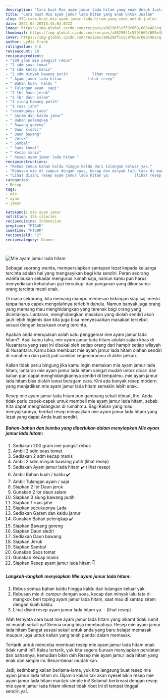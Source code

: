 ```yaml
---
description: "Cara buat Mie ayam jamur lada hitam yang enak Untuk Jualan"
title: "Cara buat Mie ayam jamur lada hitam yang enak Untuk Jualan"
slug: 979-cara-buat-mie-ayam-jamur-lada-hitam-yang-enak-untuk-jualan
date: 2021-04-20T15:45:04.072Z
image: https://img-global.cpcdn.com/recipes/a86290f1c559f669/680x482cq70/mie-ayam-jamur-lada-hitam-foto-resep-utama.jpg
thumbnail: https://img-global.cpcdn.com/recipes/a86290f1c559f669/680x482cq70/mie-ayam-jamur-lada-hitam-foto-resep-utama.jpg
cover: https://img-global.cpcdn.com/recipes/a86290f1c559f669/680x482cq70/mie-ayam-jamur-lada-hitam-foto-resep-utama.jpg
author: Lydia Frank
ratingvalue: 3.6
reviewcount: 10
recipeingredient:
- "200 gram mie pangsit rebus"
- "2 sdm soas tomat"
- "2 sdm kecap manis"
- "2 sdm minyak bawang putih           lihat resep"
- " Ayam jamur lada hitam            lihat resep"
- " Bahan kuah  kaldu "
- " Tulangan ayam  sapi"
- "2 lbr Daun jeruk"
- "2 lbr daun salam"
- "3 siung bawang putih"
- "1 ruas jahe"
- "secukupnya Lada"
- " Garam dan kaldu jamur"
- " Bahan pelengkap "
- " Bawang goreng"
- " Daun sledri"
- " Daun bawang"
- " Jeruk"
- " Sambal"
- " Saos tomat"
- " Kecap manis"
- " Resep ayam jamur lada hitam "
recipeinstructions:
- "Rebus semua bahan kaldu hingga kaldu dari tulangan keluar yak."
- "Rebusan mie di campur dengan soas, kecap dan minyak lalu tata di mangkok beri toping ayam jamur lada hitam, saat mau di santap siram dengan kuah kaldu."
- "Lihat disini resep ayam jamur lada hitam ya.           (lihat resep)"
categories:
- Resep
tags:
- mie
- ayam
- jamur

katakunci: mie ayam jamur 
nutrition: 156 calories
recipecuisine: Indonesian
preptime: "PT34M"
cooktime: "PT39M"
recipeyield: "2"
recipecategory: Dinner

---
```



![Mie ayam jamur lada hitam](https://img-global.cpcdn.com/recipes/a86290f1c559f669/680x482cq70/mie-ayam-jamur-lada-hitam-foto-resep-utama.jpg)

Sebagai seorang wanita, mempersiapkan santapan lezat kepada keluarga tercinta adalah hal yang mengasyikan bagi kita sendiri. Peran seorang  wanita bukan sekadar mengurus rumah saja, namun kamu pun harus menyediakan kebutuhan gizi tercukupi dan panganan yang dikonsumsi orang tercinta mesti enak.

Di masa  sekarang, kita memang mampu memesan hidangan siap saji meski tanpa harus capek mengolahnya terlebih dahulu. Namun banyak juga orang yang memang mau menghidangkan yang terenak bagi orang yang dicintainya. Lantaran, menghidangkan masakan yang diolah sendiri akan jauh lebih higienis dan kita juga bisa menyesuaikan masakan tersebut sesuai dengan kesukaan orang tercinta. 



Apakah anda merupakan salah satu penggemar mie ayam jamur lada hitam?. Asal kamu tahu, mie ayam jamur lada hitam adalah sajian khas di Nusantara yang saat ini disukai oleh setiap orang dari hampir setiap wilayah di Nusantara. Kamu bisa membuat mie ayam jamur lada hitam olahan sendiri di rumahmu dan pasti jadi camilan kegemaranmu di akhir pekan.

Kalian tidak perlu bingung jika kamu ingin memakan mie ayam jamur lada hitam, lantaran mie ayam jamur lada hitam sangat mudah untuk dicari dan kalian pun dapat menghidangkannya sendiri di tempatmu. mie ayam jamur lada hitam bisa diolah lewat beragam cara. Kini ada banyak resep modern yang menjadikan mie ayam jamur lada hitam semakin lebih enak.

Resep mie ayam jamur lada hitam pun gampang sekali dibuat, lho. Anda tidak perlu capek-capek untuk membeli mie ayam jamur lada hitam, sebab Kita dapat menghidangkan di rumahmu. Bagi Kalian yang mau menyajikannya, berikut resep menyajikan mie ayam jamur lada hitam yang lezat yang dapat Anda buat sendiri.

<!--inarticleads1-->

##### Bahan-bahan dan bumbu yang diperlukan dalam menyiapkan Mie ayam jamur lada hitam:

1. Sediakan 200 gram mie pangsit rebus
1. Ambil 2 sdm soas tomat
1. Sediakan 2 sdm kecap manis
1. Ambil 2 sdm minyak bawang putih           (lihat resep)
1. Sediakan  Ayam jamur lada hitam ✔️           (lihat resep)
1. Ambil  Bahan kuah / kaldu ✔️
1. Ambil  Tulangan ayam / sapi
1. Siapkan 2 lbr Daun jeruk
1. Gunakan 2 lbr daun salam
1. Siapkan 3 siung bawang putih
1. Siapkan 1 ruas jahe
1. Siapkan secukupnya Lada
1. Sediakan  Garam dan kaldu jamur
1. Gunakan  Bahan pelengkap ✔️
1. Siapkan  Bawang goreng
1. Siapkan  Daun sledri
1. Sediakan  Daun bawang
1. Siapkan  Jeruk
1. Siapkan  Sambal
1. Gunakan  Saos tomat
1. Gunakan  Kecap manis
1. Siapkan  Resep ayam jamur lada hitam 👇




<!--inarticleads2-->

##### Langkah-langkah menyiapkan Mie ayam jamur lada hitam:

1. Rebus semua bahan kaldu hingga kaldu dari tulangan keluar yak.
1. Rebusan mie di campur dengan soas, kecap dan minyak lalu tata di mangkok beri toping ayam jamur lada hitam, saat mau di santap siram dengan kuah kaldu.
1. Lihat disini resep ayam jamur lada hitam ya. -           (lihat resep)




Wah ternyata cara buat mie ayam jamur lada hitam yang nikamt tidak rumit ini mudah sekali ya! Semua orang bisa membuatnya. Resep mie ayam jamur lada hitam Sangat sesuai sekali untuk anda yang baru belajar memasak maupun juga untuk kalian yang telah pandai dalam memasak.

Tertarik untuk mencoba membuat resep mie ayam jamur lada hitam enak tidak rumit ini? Kalau tertarik, yuk kita segera buruan menyiapkan peralatan dan bahannya, kemudian bikin deh Resep mie ayam jamur lada hitam yang enak dan simple ini. Benar-benar mudah kan. 

Jadi, ketimbang kalian berlama-lama, yuk kita langsung buat resep mie ayam jamur lada hitam ini. Dijamin kalian tak akan nyesel bikin resep mie ayam jamur lada hitam mantab simple ini! Selamat berkreasi dengan resep mie ayam jamur lada hitam nikmat tidak ribet ini di tempat tinggal sendiri,ya!.

